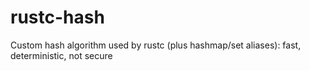 # rustc-hash
Custom hash algorithm used by rustc (plus hashmap/set aliases): fast, deterministic, not secure
